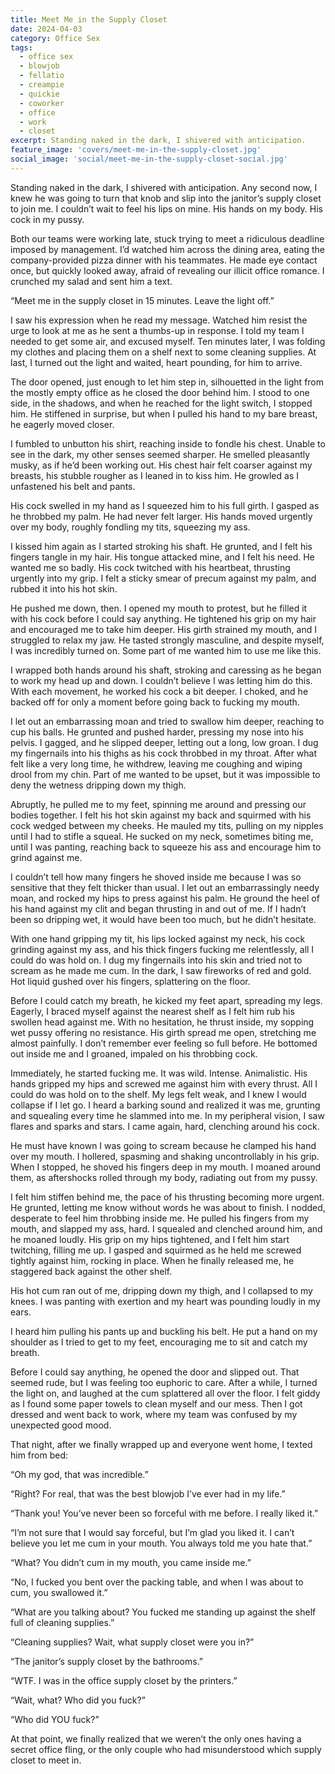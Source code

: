 ```yaml
---
title: Meet Me in the Supply Closet
date: 2024-04-03
category: Office Sex
tags:
  - office sex
  - blowjob
  - fellatio
  - creampie
  - quickie
  - coworker
  - office
  - work
  - closet
excerpt: Standing naked in the dark, I shivered with anticipation.
feature_image: 'covers/meet-me-in-the-supply-closet.jpg'
social_image: 'social/meet-me-in-the-supply-closet-social.jpg'
---
```


Standing naked in the dark, I shivered with anticipation. Any second now, I knew he was going to turn that knob and slip into the janitor’s supply closet to join me. I couldn’t wait to feel his lips on mine. His hands on my body. His cock in my pussy.

Both our teams were working late, stuck trying to meet a ridiculous deadline imposed by management. I’d watched him across the dining area, eating the company-provided pizza dinner with his teammates. He made eye contact once, but quickly looked away, afraid of revealing our illicit office romance. I crunched my salad and sent him a text.

“Meet me in the supply closet in 15 minutes. Leave the light off.”

I saw his expression when he read my message. Watched him resist the urge to look at me as he sent a thumbs-up in response. I told my team I needed to get some air, and excused myself. Ten minutes later, I was folding my clothes and placing them on a shelf next to some cleaning supplies. At last, I turned out the light and waited, heart pounding, for him to arrive.

The door opened, just enough to let him step in, silhouetted in the light from the mostly empty office as he closed the door behind him. I stood to one side, in the shadows, and when he reached for the light switch, I stopped him. He stiffened in surprise, but when I pulled his hand to my bare breast, he eagerly moved closer.

I fumbled to unbutton his shirt, reaching inside to fondle his chest. Unable to see in the dark, my other senses seemed sharper. He smelled pleasantly musky, as if he’d been working out. His chest hair felt coarser against my breasts, his stubble rougher as I leaned in to kiss him. He growled as I unfastened his belt and pants.

His cock swelled in my hand as I squeezed him to his full girth. I gasped as he throbbed my palm. He had never felt larger. His hands moved urgently over my body, roughly fondling my tits, squeezing my ass.

I kissed him again as I started stroking his shaft. He grunted, and I felt his fingers tangle in my hair. His tongue attacked mine, and I felt his need. He wanted me so badly. His cock twitched with his heartbeat, thrusting urgently into my grip. I felt a sticky smear of precum against my palm, and rubbed it into his hot skin.

He pushed me down, then. I opened my mouth to protest, but he filled it with his cock before I could say anything. He tightened his grip on my hair and encouraged me to take him deeper. His girth strained my mouth, and I struggled to relax my jaw. He tasted strongly masculine, and despite myself, I was incredibly turned on. Some part of me wanted him to use me like this.

I wrapped both hands around his shaft, stroking and caressing as he began to work my head up and down. I couldn’t believe I was letting him do this. With each movement, he worked his cock a bit deeper. I choked, and he backed off for only a moment before going back to fucking my mouth.

I let out an embarrassing moan and tried to swallow him deeper, reaching to cup his balls. He grunted and pushed harder, pressing my nose into his pelvis. I gagged, and he slipped deeper, letting out a long, low groan. I dug my fingernails into his thighs as his cock throbbed in my throat. After what felt like a very long time, he withdrew, leaving me coughing and wiping drool from my chin. Part of me wanted to be upset, but it was impossible to deny the wetness dripping down my thigh.

Abruptly, he pulled me to my feet, spinning me around and pressing our bodies together. I felt his hot skin against my back and squirmed with his cock wedged between my cheeks. He mauled my tits, pulling on my nipples until I had to stifle a squeal. He sucked on my neck, sometimes biting me, until I was panting, reaching back to squeeze his ass and encourage him to grind against me.

I couldn’t tell how many fingers he shoved inside me because I was so sensitive that they felt thicker than usual. I let out an embarrassingly needy moan, and rocked my hips to press against his palm. He ground the heel of his hand against my clit and began thrusting in and out of me. If I hadn’t been so dripping wet, it would have been too much, but he didn’t hesitate.

With one hand gripping my tit, his lips locked against my neck, his cock grinding against my ass, and his thick fingers fucking me relentlessly, all I could do was hold on. I dug my fingernails into his skin and tried not to scream as he made me cum. In the dark, I saw fireworks of red and gold. Hot liquid gushed over his fingers, splattering on the floor.

Before I could catch my breath, he kicked my feet apart, spreading my legs. Eagerly, I braced myself against the nearest shelf as I felt him rub his swollen head against me. With no hesitation, he thrust inside, my sopping wet pussy offering no resistance. His girth spread me open, stretching me almost painfully. I don’t remember ever feeling so full before. He bottomed out inside me and I groaned, impaled on his throbbing cock.

Immediately, he started fucking me. It was wild. Intense. Animalistic. His hands gripped my hips and screwed me against him with every thrust. All I could do was hold on to the shelf. My legs felt weak, and I knew I would collapse if I let go. I heard a barking sound and realized it was me, grunting and squealing every time he slammed into me. In my peripheral vision, I saw flares and sparks and stars. I came again, hard, clenching around his cock.

He must have known I was going to scream because he clamped his hand over my mouth. I hollered, spasming and shaking uncontrollably in his grip. When I stopped, he shoved his fingers deep in my mouth. I moaned around them, as aftershocks rolled through my body, radiating out from my pussy.

I felt him stiffen behind me, the pace of his thrusting becoming more urgent. He grunted, letting me know without words he was about to finish. I nodded, desperate to feel him throbbing inside me. He pulled his fingers from my mouth, and slapped my ass, hard. I squealed and clenched around him, and he moaned loudly. His grip on my hips tightened, and I felt him start twitching, filling me up. I gasped and squirmed as he held me screwed tightly against him, rocking in place. When he finally released me, he staggered back against the other shelf.

His hot cum ran out of me, dripping down my thigh, and I collapsed to my knees. I was panting with exertion and my heart was pounding loudly in my ears.

I heard him pulling his pants up and buckling his belt. He put a hand on my shoulder as I tried to get to my feet, encouraging me to sit and catch my breath.

Before I could say anything, he opened the door and slipped out. That seemed rude, but I was feeling too euphoric to care. After a while, I turned the light on, and laughed at the cum splattered all over the floor. I felt giddy as I found some paper towels to clean myself and our mess. Then I got dressed and went back to work, where my team was confused by my unexpected good mood.

That night, after we finally wrapped up and everyone went home, I texted him from bed:

“Oh my god, that was incredible.”

“Right? For real, that was the best blowjob I’ve ever had in my life.”

“Thank you! You’ve never been so forceful with me before. I really liked it.”

“I’m not sure that I would say forceful, but I’m glad you liked it. I can’t believe you let me cum in your mouth. You always told me you hate that.”

“What? You didn’t cum in my mouth, you came inside me.”

“No, I fucked you bent over the packing table, and when I was about to cum, you swallowed it.”

“What are you talking about? You fucked me standing up against the shelf full of cleaning supplies.”

“Cleaning supplies? Wait, what supply closet were you in?”

“The janitor’s supply closet by the bathrooms.”

“WTF. I was in the office supply closet by the printers.”

“Wait, what? Who did you fuck?”

“Who did YOU fuck?”

At that point, we finally realized that we weren’t the only ones having a secret office fling, or the only couple who had misunderstood which supply closet to meet in.
